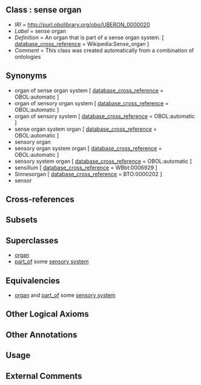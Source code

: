 
## Class : sense organ

 * *IRI* = http://purl.obolibrary.org/obo/UBERON_0000020
 * *Label* = sense organ
 * *Definition* = An organ that is part of a sense organ system. [ [database_cross_reference](../../ef/oboInOwl#hasDbXref.md) = Wikipedia:Sense_organ ]
 * *Comment* = This class was created automatically from a combination of ontologies

## Synonyms

 * organ of sense organ system [ [database_cross_reference](../../ef/oboInOwl#hasDbXref.md) = OBOL:automatic ]
 * organ of sensory organ system [ [database_cross_reference](../../ef/oboInOwl#hasDbXref.md) = OBOL:automatic ]
 * organ of sensory system [ [database_cross_reference](../../ef/oboInOwl#hasDbXref.md) = OBOL:automatic ]
 * sense organ system organ [ [database_cross_reference](../../ef/oboInOwl#hasDbXref.md) = OBOL:automatic ]
 * sensory organ
 * sensory organ system organ [ [database_cross_reference](../../ef/oboInOwl#hasDbXref.md) = OBOL:automatic ]
 * sensory system organ [ [database_cross_reference](../../ef/oboInOwl#hasDbXref.md) = OBOL:automatic ]
 * sensillum [ [database_cross_reference](../../ef/oboInOwl#hasDbXref.md) = WBbt:0006929 ]
 * Sinnesorgan [ [database_cross_reference](../../ef/oboInOwl#hasDbXref.md) = BTO:0000202 ]
 * sensor

## Cross-references


## Subsets


## Superclasses

 * [organ](../../UBERON/62/UBERON_0000062.md)
 * [part_of](../../BFO/50/BFO_0000050.md) some [sensory system](../../UBERON/32/UBERON_0001032.md)

## Equivalencies

 * [organ](../../UBERON/62/UBERON_0000062.md) and [part_of](../../BFO/50/BFO_0000050.md) some [sensory system](../../UBERON/32/UBERON_0001032.md)

## Other Logical Axioms


## Other Annotations


## Usage


## External Comments

